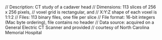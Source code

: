 // Description:    CT study of a cadaver head
// Dimensions:    113 slices of 256 x 256 pixels,
//        voxel grid is rectangular, and
//        X:Y:Z shape of each voxel is 1:1:2
// Files:        113 binary files, one file per slice
// File format:    16-bit integers (Mac byte ordering), file contains no header
// Data source:    acquired on a General Electric CT Scanner and provided
//                courtesy of North Carolina Memorial Hospital
